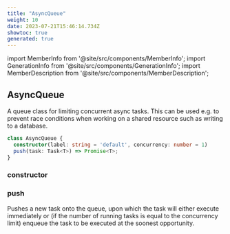 ```yaml
---
title: "AsyncQueue"
weight: 10
date: 2023-07-21T15:46:14.734Z
showtoc: true
generated: true
---
```

<!-- This file was generated from the Vendure source. Do not modify. Instead, re-run the "docs:build" script -->
import MemberInfo from '@site/src/components/MemberInfo';
import GenerationInfo from '@site/src/components/GenerationInfo';
import MemberDescription from '@site/src/components/MemberDescription';


## AsyncQueue

<GenerationInfo sourceFile="packages/core/src/common/async-queue.ts" sourceLine="13" packageName="@vendure/core" />

A queue class for limiting concurrent async tasks. This can be used e.g. to prevent
race conditions when working on a shared resource such as writing to a database.

```ts title="Signature"
class AsyncQueue {
  constructor(label: string = 'default', concurrency: number = 1)
  push(task: Task<T>) => Promise<T>;
}
```

<div className="members-wrapper">

### constructor

<MemberInfo kind="method" type="(label: string = 'default', concurrency: number = 1) => AsyncQueue"   />


### push

<MemberInfo kind="method" type="(task: Task&#60;T&#62;) => Promise&#60;T&#62;"   />

Pushes a new task onto the queue, upon which the task will either execute immediately or
(if the number of running tasks is equal to the concurrency limit) enqueue the task to
be executed at the soonest opportunity.


</div>
